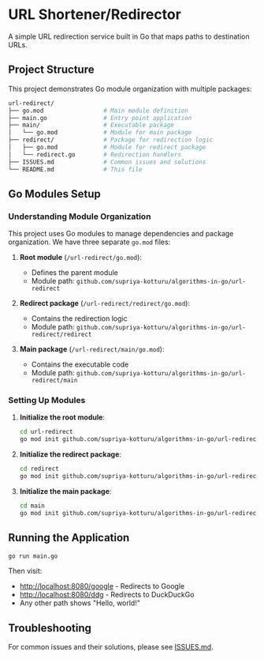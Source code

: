 # URL Shortener/Redirector

A simple URL redirection service built in Go that maps paths to destination URLs.

## Project Structure

This project demonstrates Go module organization with multiple packages:

```bash
url-redirect/
├── go.mod                 # Main module definition
├── main.go                # Entry point application
├── main/                  # Executable package
│   └── go.mod             # Module for main package
├── redirect/              # Package for redirection logic
│   ├── go.mod             # Module for redirect package
│   └── redirect.go        # Redirection handlers
├── ISSUES.md              # Common issues and solutions
└── README.md              # This file
```

## Go Modules Setup

### Understanding Module Organization

This project uses Go modules to manage dependencies and package organization. We have three separate `go.mod` files:

1. **Root module** (`/url-redirect/go.mod`):
   - Defines the parent module
   - Module path: `github.com/supriya-kotturu/algorithms-in-go/url-redirect`

2. **Redirect package** (`/url-redirect/redirect/go.mod`):
   - Contains the redirection logic
   - Module path: `github.com/supriya-kotturu/algorithms-in-go/url-redirect/redirect`

3. **Main package** (`/url-redirect/main/go.mod`):
   - Contains the executable code
   - Module path: `github.com/supriya-kotturu/algorithms-in-go/url-redirect/main`

### Setting Up Modules

1. **Initialize the root module**:

   ```bash
   cd url-redirect
   go mod init github.com/supriya-kotturu/algorithms-in-go/url-redirect
   ```

2. **Initialize the redirect package**:

   ```bash
   cd redirect
   go mod init github.com/supriya-kotturu/algorithms-in-go/url-redirect/redirect
   ```

3. **Initialize the main package**:

   ```bash
   cd main
   go mod init github.com/supriya-kotturu/algorithms-in-go/url-redirect/main
   ```

## Running the Application

```bash
go run main.go
```

Then visit:

- [http://localhost:8080/google](http://localhost:8080/google) - Redirects to Google
- [http://localhost:8080/ddg](http://localhost:8080/ddg) - Redirects to DuckDuckGo
- Any other path shows "Hello, world!"

## Troubleshooting

For common issues and their solutions, please see [ISSUES.md](./ISSUES.md).